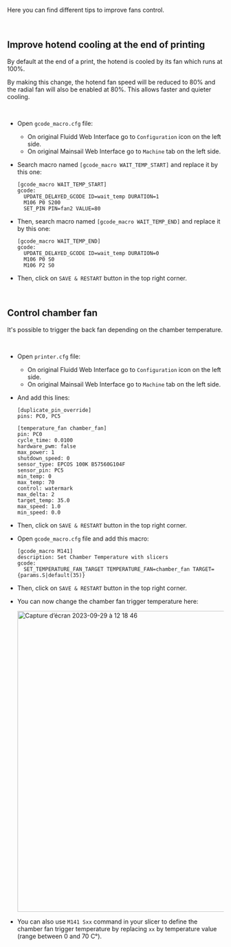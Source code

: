 Here you can find different tips to improve fans control.

<br />

## Improve hotend cooling at the end of printing

By default at the end of a print, the hotend is cooled by its fan which runs at 100%.

By making this change, the hotend fan speed will be reduced to 80% and the radial fan will also be enabled at 80%. This allows faster and quieter cooling.

<br />

-  Open `gcode_macro.cfg` file:

   - On original Fluidd Web Interface go to `Configuration` icon on the left side.
   - On original Mainsail Web Interface go to `Machine` tab on the left side.

- Search macro named `[gcode_macro WAIT_TEMP_START]` and replace it by this one:

  ```
  [gcode_macro WAIT_TEMP_START]
  gcode:
    UPDATE_DELAYED_GCODE ID=wait_temp DURATION=1
    M106 P0 S200
    SET_PIN PIN=fan2 VALUE=80
  ```

- Then, search macro named `[gcode_macro WAIT_TEMP_END]` and replace it by this one:

  ```
  [gcode_macro WAIT_TEMP_END]
  gcode:
    UPDATE_DELAYED_GCODE ID=wait_temp DURATION=0
    M106 P0 S0
    M106 P2 S0
  ```

- Then, click on `SAVE & RESTART` button in the top right corner.

<br />

## Control chamber fan

It's possible to trigger the back fan depending on the chamber temperature.

<br />

-  Open `printer.cfg` file:

   - On original Fluidd Web Interface go to `Configuration` icon on the left side.
   - On original Mainsail Web Interface go to `Machine` tab on the left side.

- And add this lines:

  ```
  [duplicate_pin_override]
  pins: PC0, PC5

  [temperature_fan chamber_fan]
  pin: PC0
  cycle_time: 0.0100
  hardware_pwm: false
  max_power: 1
  shutdown_speed: 0
  sensor_type: EPCOS 100K B57560G104F
  sensor_pin: PC5
  min_temp: 0
  max_temp: 70
  control: watermark
  max_delta: 2
  target_temp: 35.0
  max_speed: 1.0
  min_speed: 0.0
  ```

- Then, click on `SAVE & RESTART` button in the top right corner.

- Open `gcode_macro.cfg` file and add this macro:

  ```
  [gcode_macro M141]
  description: Set Chamber Temperature with slicers
  gcode:
    SET_TEMPERATURE_FAN_TARGET TEMPERATURE_FAN=chamber_fan TARGET={params.S|default(35)}
  ```

- Then, click on `SAVE & RESTART` button in the top right corner.

- You can now change the chamber fan trigger temperature here:

  <img width="700" alt="Capture d’écran 2023-09-29 à 12 18 46" src="https://github.com/Guilouz/Creality-K1-and-K1-Max/assets/12702322/1159f580-00ef-4b1b-a8e4-a009852e57a4">

- You can also use `M141 Sxx` command in your slicer to define the chamber fan trigger temperature by replacing `xx` by temperature value (range between 0 and 70 C°).


<br />